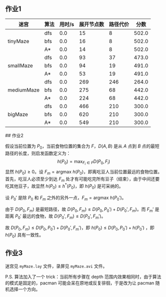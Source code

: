 ## 作业1

<table>
<thead>
  <tr>
    <th>迷宫</th>
    <th>算法</th>
    <th>用时/s</th>
    <th>展开节点数</th>
    <th>路径代价</th>
    <th>分数</th>
  </tr>
</thead>
<tbody>
  <tr>
    <td rowspan="3">tinyMaze</td>
    <td>dfs</td>
    <td>0.0</td>
    <td>15</td>
    <td>8</td>
    <td>502.0</td>
  </tr>
  <tr>
    <td>bfs</td>
    <td>0.0</td>
    <td>16</td>
    <td>8</td>
    <td>502.0</td>
  </tr>
  <tr>
    <td>A*</td>
    <td>0.0</td>
    <td>14</td>
    <td>8</td>
    <td>502.0</td>
  </tr>
  <tr>
    <td rowspan="3">smallMaze</td>
    <td>dfs</td>
    <td>0.0</td>
    <td>93</td>
    <td>37</td>
    <td>473.0</td>
  </tr>
  <tr>
    <td>bfs</td>
    <td>0.0</td>
    <td>94</td>
    <td>19</td>
    <td>491.0</td>
  </tr>
  <tr>
    <td>A*</td>
    <td>0.0</td>
    <td>53</td>
    <td>19</td>
    <td>491.0</td>
  </tr>
  <tr>
    <td rowspan="3">mediumMaze</td>
    <td>dfs</td>
    <td>0.0</td>
    <td>269</td>
    <td>246</td>
    <td>264.0</td>
  </tr>
  <tr>
    <td>bfs</td>
    <td>0.0</td>
    <td>275</td>
    <td>68</td>
    <td>442.0</td>
  </tr>
  <tr>
    <td>A*</td>
    <td>0.0</td>
    <td>224</td>
    <td>68</td>
    <td>442.0</td>
  </tr>
  <tr>
    <td rowspan="3">bigMaze</td>
    <td>dfs</td>
    <td>0.0</td>
    <td>466</td>
    <td>210</td>
    <td>300.0</td>
  </tr>
  <tr>
    <td>bfs</td>
    <td>0.0</td>
    <td>620</td>
    <td>210</td>
    <td>300.0</td>
  </tr>
  <tr>
    <td>A*</td>
    <td>0.0</td>
    <td>549</td>
    <td>210</td>
    <td>300.0</td>
  </tr>
</tbody>
</table>
## 作业2

假设当前位置为 $P_0$，当前食物位置的集合为 $F$，$D(A,B)$ 是从 $A$ 点到 $B$ 点的最短路径的长度，则启发函数定义为：
$$
h(P_0) = \max_{F_i\in F}D(P_0,F_i)
$$
显然 $h(P_0)\geq 0$。设 $F_m=\mathrm{argmax}\ h(P_0)$，即离吃豆人当前位置最远的食物位置。首先，吃豆人必须至少到达 $F_m$ 处才有可能吃完所有豆子（结束），由于中间还要吃其他豆子，故显然 $h(P_0)\leq h^*(P_0)$，即 $h(P_0)$ 是可采纳的。

设 $P_0'$ 是除 $P_0$ 和 $F_m$ 之外的另外一点，$F_m=\mathrm{argmax}\ h(P_0')$。

由于 $D(P_0,F_m)$ 是最短路径，故 $D(P_0,F_m) \leq D(P_0,P_0') + D(P_0',F_m)$。而 $F_m'$ 是距离 $P_0'$ 最远的食物，故 $D(P_0',F_m)\leq D(P_0',F_m')$。

故 $D(P_0,F_m)\leq D(P_0,P_0')+D(P_0',F_m')$，即 $h(P_0)\leq D(P_0,P_0')+h(P_0')$ ，即 $h(P_0)$ 具有一致性。

## 作业3

迷宫见 `myMaze.lay` 文件，录屏见 `myMaze.avi` 文件。

P.S. 算法加入了一个 trick：当前所有步骤在 depth 范围内效果相同时，由于算法的模式是固定的，pacman 可能会呆在原地或反复徘徊，于是改为让 pacman 随机选择一个方向。